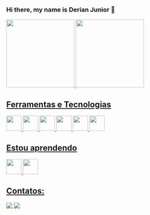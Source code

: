 ### Hi there, my name is Derian Junior 👋


<div>
<a href="https://github.com/derianjr">
<img loading="lazy" height="180em" src="https://github-readme-stats.vercel.app/api/top-langs/?username=derianjr&layout=compact&langs_count=7&theme=dracula"/>
<img loading="lazy" height="180em" src="https://github-readme-stats.vercel.app/api?username=derianjr&show_icons=true&theme=dracula&include_all_commits=true&count_private=true"/>
</div>



## Ferramentas e Tecnologias
 <img src="https://cdn.jsdelivr.net/gh/devicons/devicon/icons/html5/html5-original.svg" width="40" height="40" />  <img src="https://cdn.jsdelivr.net/gh/devicons/devicon/icons/css3/css3-original.svg" width="40" height="40" /> <img src="https://cdn.jsdelivr.net/gh/devicons/devicon/icons/javascript/javascript-original.svg" width="40" height="40" />  <img src="https://cdn.jsdelivr.net/gh/devicons/devicon/icons/php/php-original.svg" width="40" height="40" />  <img src="https://cdn.jsdelivr.net/gh/devicons/devicon/icons/bootstrap/bootstrap-original.svg" width="40" height="40" /> <img src="https://cdn.jsdelivr.net/gh/devicons/devicon/icons/mysql/mysql-original.svg" width="40" height="40" />
          

## Estou aprendendo
<img src="https://cdn.jsdelivr.net/gh/devicons/devicon/icons/laravel/laravel-plain.svg" width="40" height="40" /> <img src="https://cdn.jsdelivr.net/gh/devicons/devicon/icons/vuejs/vuejs-original.svg" width="40" height="40" />
          
                    

## Contatos:

<div>
<a href = "derian.jur@hotmail.com"><img loading="lazy" src="https://img.shields.io/badge/Gmail-D14836?style=for-the-badge&logo=gmail&logoColor=white" target="_blank"></a>
<a href="https://www.linkedin.com/in/derian-junior-4390bb164" target="_blank"><img loading="lazy" src="https://img.shields.io/badge/-LinkedIn-%230077B5?style=for-the-badge&logo=linkedin&logoColor=white" target="_blank"></a>   
</div>
          
